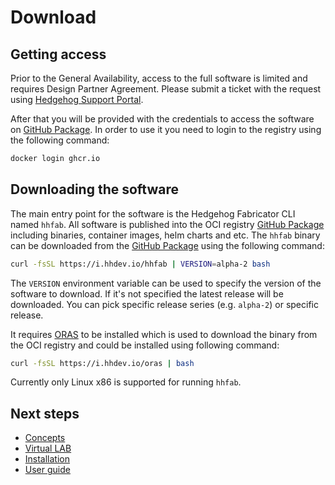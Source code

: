 # Download

## Getting access

Prior to the General Availability, access to the full software is limited and requires Design Partner Agreement.
Please submit a ticket with the request using [Hedgehog Support Portal](https://support.githedgehog.com/).

After that you will be provided with the credentials to access the software on [GitHub Package](https://ghcr.io).
In order to use it you need to login to the registry using the following command:

```bash
docker login ghcr.io
```

## Downloading the software

The main entry point for the software is the Hedgehog Fabricator CLI named `hhfab`. All software is published into the
OCI registry [GitHub Package](https://ghcr.io) including binaries, container images, helm charts and etc.
The `hhfab` binary can be downloaded from the [GitHub Package](https://ghcr.io) using the following command:

```bash
curl -fsSL https://i.hhdev.io/hhfab | VERSION=alpha-2 bash
```

The `VERSION` environment variable can be used to specify the version of the software to download. If it's not specified
the latest release will be downloaded. You can pick specific release series (e.g. `alpha-2`) or specific release.

It requires [ORAS](https://oras.land/) to be installed which is used to download the binary from the OCI registry and
could be installed using following command:

```bash
curl -fsSL https://i.hhdev.io/oras | bash
```

Currently only Linux x86 is supported for running `hhfab`.

## Next steps

* [Concepts](../concepts/overview.md)
* [Virtual LAB](../vlab/overview.md)
* [Installation](../install-upgrade/overview.md)
* [User guide](../user-guide/overview.md)